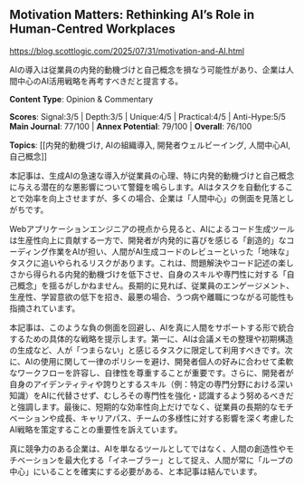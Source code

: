 ## Motivation Matters: Rethinking AI’s Role in Human-Centred Workplaces

https://blog.scottlogic.com/2025/07/31/motivation-and-AI.html

AIの導入は従業員の内発的動機づけと自己概念を損なう可能性があり、企業は人間中心のAI活用戦略を再考すべきだと提言する。

**Content Type**: Opinion & Commentary

**Scores**: Signal:3/5 | Depth:3/5 | Unique:4/5 | Practical:4/5 | Anti-Hype:5/5
**Main Journal**: 77/100 | **Annex Potential**: 79/100 | **Overall**: 76/100

**Topics**: [[内発的動機づけ, AIの組織導入, 開発者ウェルビーイング, 人間中心AI, 自己概念]]

本記事は、生成AIの急速な導入が従業員の心理、特に内発的動機づけと自己概念に与える潜在的な悪影響について警鐘を鳴らします。AIはタスクを自動化することで効率を向上させますが、多くの場合、企業は「人間中心」の側面を見落としがちです。

Webアプリケーションエンジニアの視点から見ると、AIによるコード生成ツールは生産性向上に貢献する一方で、開発者が内発的に喜びを感じる「創造的」なコーディング作業をAIが担い、人間がAI生成コードのレビューといった「地味な」タスクに追いやられるリスクがあります。これは、問題解決やコード記述の楽しさから得られる内発的動機づけを低下させ、自身のスキルや専門性に対する「自己概念」を揺るがしかねません。長期的に見れば、従業員のエンゲージメント、生産性、学習意欲の低下を招き、最悪の場合、うつ病や離職につながる可能性も指摘されています。

本記事は、このような負の側面を回避し、AIを真に人間をサポートする形で統合するための具体的な戦略を提示します。第一に、AIは会議メモの整理や初期構造の生成など、人が「つまらない」と感じるタスクに限定して利用すべきです。次に、AIの使用に関して一律のポリシーを避け、開発者個人の好みに合わせて柔軟なワークフローを許容し、自律性を尊重することが重要です。さらに、開発者が自身のアイデンティティや誇りとするスキル（例：特定の専門分野における深い知識）をAIに代替させず、むしろその専門性を強化・認識するよう努めるべきだと強調します。最後に、短期的な効率性向上だけでなく、従業員の長期的なモチベーションや成長、キャリアパス、チームの多様性に対する影響を深く考慮したAI戦略を策定することの重要性を訴えています。

真に競争力のある企業は、AIを単なるツールとしてではなく、人間の創造性やモチベーションを最大化する「イネーブラー」として捉え、人間が常に「ループの中心」にいることを確実にする必要がある、と本記事は結んでいます。